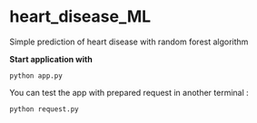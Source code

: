 # heart_disease_ML
Simple prediction of heart disease with random forest algorithm

**Start application with**

```python app.py```


You can test the app with prepared request in another terminal :

```python request.py```
